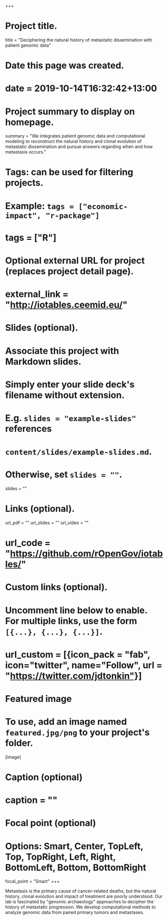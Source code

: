 +++
# Project title.
title = "Deciphering the natural history of metastatic dissemination with patient genomic data"

# Date this page was created.
# date = 2019-10-14T16:32:42+13:00

# Project summary to display on homepage.
summary = "We integrates patient genomic data and computational modeling to reconstruct the natural history and clonal evolution of metastatic dissemination and pursue answers regarding when and how metastasis occurs."

# Tags: can be used for filtering projects.
# Example: `tags = ["economic-impact", "r-package"]`
# tags = ["R"]

# Optional external URL for project (replaces project detail page).
# external_link = "http://iotables.ceemid.eu/"

# Slides (optional).
#   Associate this project with Markdown slides.
#   Simply enter your slide deck's filename without extension.
#   E.g. `slides = "example-slides"` references 
#   `content/slides/example-slides.md`.
#   Otherwise, set `slides = ""`.
slides = ""

# Links (optional).
url_pdf = ""
url_slides = ""
url_video = ""
# url_code = "https://github.com/rOpenGov/iotables/"

# Custom links (optional).
#   Uncomment line below to enable. For multiple links, use the form `[{...}, {...}, {...}]`.
# url_custom = [{icon_pack = "fab", icon="twitter", name="Follow", url = "https://twitter.com/jdtonkin"}]

# Featured image
# To use, add an image named `featured.jpg/png` to your project's folder. 
[image]
  # Caption (optional)
  # caption = ""
  
  # Focal point (optional)
  # Options: Smart, Center, TopLeft, Top, TopRight, Left, Right, BottomLeft, Bottom, BottomRight
  focal_point = "Smart"
+++

Metastasis is the primary cause of cancer-related deaths, but the natural history, clonal evolution and impact of treatment are poorly understood. Our lab is fascinated by "genomic archaeology" approaches to decipher the history of metastatic progression. We develop computational methods to analyze genomic data from paired primary tumors and metastases. 
